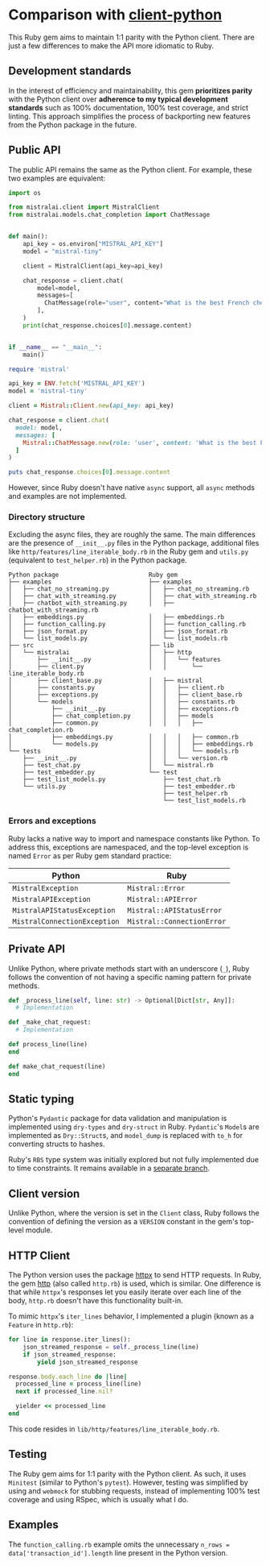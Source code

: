 # Comparison with [client-python](https://github.com/mistralai/client-python)

This Ruby gem aims to maintain 1:1 parity with the Python client. There are just a few differences to make the API
more idiomatic to Ruby.

## Development standards

In the interest of efficiency and maintainability, this gem __prioritizes parity__ with the Python client over
__adherence to my typical development standards__ such as 100% documentation, 100% test coverage, and strict
linting. This approach simplifies the process of backporting new features from the Python package in the future.

## Public API

The public API remains the same as the Python client. For example, these two examples are equivalent:

```python
import os

from mistralai.client import MistralClient
from mistralai.models.chat_completion import ChatMessage


def main():
    api_key = os.environ["MISTRAL_API_KEY"]
    model = "mistral-tiny"

    client = MistralClient(api_key=api_key)

    chat_response = client.chat(
        model=model,
        messages=[
          ChatMessage(role="user", content="What is the best French cheese?")
        ],
    )
    print(chat_response.choices[0].message.content)


if __name__ == "__main__":
    main()
```

```ruby
require 'mistral'

api_key = ENV.fetch('MISTRAL_API_KEY')
model = 'mistral-tiny'

client = Mistral::Client.new(api_key: api_key)

chat_response = client.chat(
  model: model,
  messages: [
    Mistral::ChatMessage.new(role: 'user', content: 'What is the best French cheese?')
  ]
)

puts chat_response.choices[0].message.content
```

However, since Ruby doesn't have native `async` support, all `async` methods and examples are not implemented.

### Directory structure

Excluding the async files, they are roughly the same. The main differences are the presence of `__init__.py` files in
the Python package, additional files like `http/features/line_iterable_body.rb` in the Ruby gem and `utils.py`
(equivalent to `test_helper.rb`) in the Python package.

```shell
Python package                         Ruby gem
├── examples                           ├── examples
│   ├── chat_no_streaming.py           │   ├── chat_no_streaming.rb
│   ├── chat_with_streaming.py         │   ├── chat_with_streaming.rb
│   ├── chatbot_with_streaming.py      │   ├── chatbot_with_streaming.rb
│   ├── embeddings.py                  │   ├── embeddings.rb
│   ├── function_calling.py            │   ├── function_calling.rb
│   ├── json_format.py                 │   ├── json_format.rb
│   └── list_models.py                 │   └── list_models.rb
├── src                                ├── lib
│   └── mistralai                      │   ├── http
│       ├── __init__.py                │   │   └── features
│       ├── client.py                  │   │       └── line_iterable_body.rb
│       ├── client_base.py             │   ├── mistral
│       ├── constants.py               │   │   ├── client.rb
│       ├── exceptions.py              │   │   ├── client_base.rb
│       └── models                     │   │   ├── constants.rb
│           ├── __init__.py            │   │   ├── exceptions.rb
│           ├── chat_completion.py     │   │   ├── models
│           ├── common.py              │   │   │   ├── chat_completion.rb
│           ├── embeddings.py          │   │   │   ├── common.rb
│           └── models.py              │   │   │   ├── embeddings.rb
└── tests                              │   │   │   └── models.rb
    ├── __init__.py                    │   │   └── version.rb
    ├── test_chat.py                   │   └── mistral.rb
    ├── test_embedder.py               └── test
    ├── test_list_models.py                ├── test_chat.rb
    └── utils.py                           ├── test_embedder.rb
                                           ├── test_helper.rb
                                           └── test_list_models.rb
```

### Errors and exceptions

Ruby lacks a native way to import and namespace constants like Python. To address this, exceptions are namespaced,
and the top-level exception is named `Error` as per Ruby gem standard practice:

| Python                       | Ruby                       |
|------------------------------|----------------------------|
| `MistralException`           | `Mistral::Error`           |
| `MistralAPIException`        | `Mistral::APIError`        |
| `MistralAPIStatusException`  | `Mistral::APIStatusError`  |
| `MistralConnectionException` | `Mistral::ConnectionError` |

## Private API

Unlike Python, where private methods start with an underscore (`_`), Ruby follows the convention of not having a
specific naming pattern for private methods.

```python
def _process_line(self, line: str) -> Optional[Dict[str, Any]]:
  # Implementation

def _make_chat_request:
  # Implementation
```

```ruby
def process_line(line)
end

def make_chat_request(line)
end
```

## Static typing

Python's `Pydantic` package for data validation and manipulation is implemented using `dry-types` and `dry-struct`
in Ruby. `Pydantic`'s `Model`s are implemented as `Dry::Struct`s, and `model_dump` is replaced with `to_h` for
converting structs to hashes.

Ruby's `RBS` type system was initially explored but not fully implemented due to time constraints. It remains
available in a [separate branch](https://github.com/wilsonsilva/mistral/tree/rbs-types).

## Client version

Unlike Python, where the version is set in the `Client` class, Ruby follows the convention of defining the version
as a `VERSION` constant in the gem's top-level module.

## HTTP Client

The Python version uses the package [httpx](https://www.python-httpx.org/) to send HTTP requests. In Ruby, the
gem [http](https://github.com/httprb/http) (also called `http.rb`) is used, which is similar. One difference
is that while `httpx`'s responses let you easily iterate over each line of the body, `http.rb` doesn't have this
functionality built-in.

To mimic `httpx`'s `iter_lines` behavior, I implemented a plugin (known as a `Feature` in `http.rb`):

```python
for line in response.iter_lines():
    json_streamed_response = self._process_line(line)
    if json_streamed_response:
        yield json_streamed_response
```

```ruby
response.body.each_line do |line|
  processed_line = process_line(line)
  next if processed_line.nil?

  yielder << processed_line
end
```

This code resides in `lib/http/features/line_iterable_body.rb`.

## Testing

The Ruby gem aims for 1:1 parity with the Python client. As such, it uses `Minitest` (similar to Python's `pytest`).
However, testing was simplified by using and `webmock` for stubbing requests, instead of implementing 100% test
coverage and using RSpec, which is usually what I do.

## Examples

The `function_calling.rb` example omits the unnecessary `n_rows = data['transaction_id'].length` line present in
the Python version.
